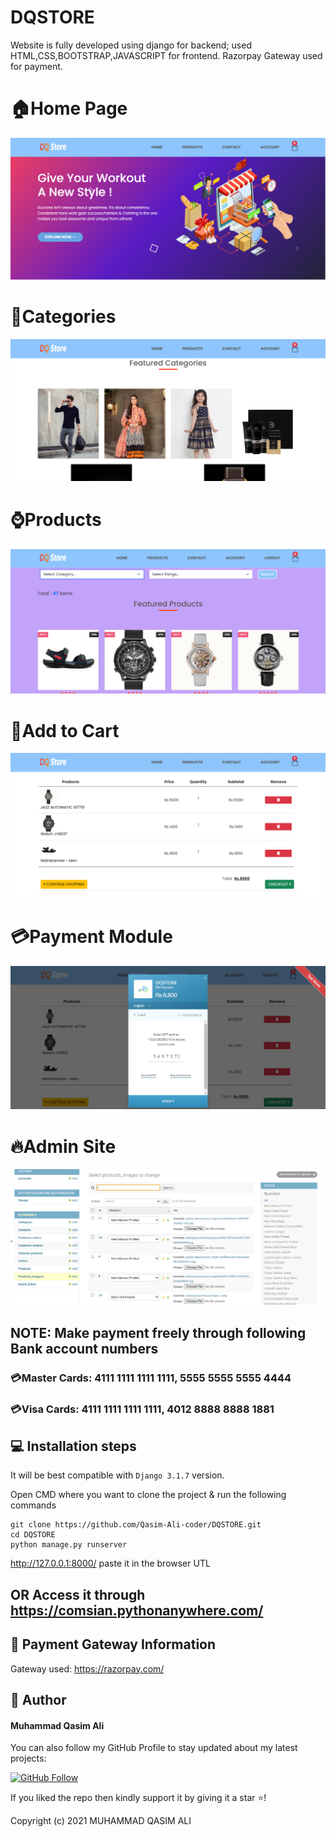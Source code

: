 # DQSTORE
Website is fully developed using django for backend; used HTML,CSS,BOOTSTRAP,JAVASCRIPT for frontend. Razorpay Gateway used for payment.

# 🏠Home Page
<img src="https://github.com/Qasim-Ali-coder/DQSTORE/blob/master/p1.PNG">

# 🧵Categories
<img src="https://github.com/Qasim-Ali-coder/DQSTORE/blob/master/p2.PNG">

# ⌚Products
<img src="https://github.com/Qasim-Ali-coder/DQSTORE/blob/master/products.PNG">

# 🛒Add to Cart
<img src="https://github.com/Qasim-Ali-coder/DQSTORE/blob/master/cart.PNG">

# 💳Payment Module
<img src="https://github.com/Qasim-Ali-coder/DQSTORE/blob/master/payment.PNG">

# 🔥Admin Site
<img src="https://github.com/Qasim-Ali-coder/DQSTORE/blob/master/product_images.PNG">

## NOTE: Make payment freely through following Bank account numbers

### 💳Master Cards: 4111 1111 1111 1111,    5555 5555 5555 4444

### 💳Visa Cards: 4111 1111 1111 1111,      4012 8888 8888 1881

## 💻 Installation steps

It will be best compatible with `Django 3.1.7` version.

Open CMD where you want to clone the project & run the following commands

```
git clone https://github.com/Qasim-Ali-coder/DQSTORE.git
cd DQSTORE
python manage.py runserver
```
http://127.0.0.1:8000/ paste it in the browser UTL
## OR Access it through https://comsian.pythonanywhere.com/

## 🔗 Payment Gateway Information

Gateway used: https://razorpay.com/

## 🧑 Author

#### Muhammad Qasim Ali

You can also follow my GitHub Profile to stay updated about my latest projects:

[![GitHub Follow](https://img.shields.io/badge/Connect-Qasim-blue.svg?logo=Github&longCache=true&style=social&label=Follow)](https://github.com/Qasim-Ali-coder)

If you liked the repo then kindly support it by giving it a star ⭐!

Copyright (c) 2021 MUHAMMAD QASIM ALI
